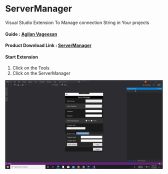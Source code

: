 # ServerManager
Visual Studio Extension To Manage connection String in Your projects

#### Guide : [Agilan Vageesan](https://www.linkedin.com/in/agilan-vageesan-b6a12a1b1/?originalSubdomain=in)
#### Product Download Link : [ServerManager](https://marketplace.visualstudio.com/items?itemName=RohitChouhan.rchouhan123)


#### Start Extension
1. Click on the Tools
2. Click on the  ServerManager

![screen1](https://raw.githubusercontent.com/rchouhan170590/ServerManager/master/Media/screen2.jpg)
